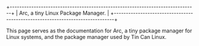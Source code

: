 +------------------------------------------------------------------------------+
|  Arc, a tiny Linux Package Manager.                                          |
+------------------------------------------------------------------------------+

This page serves as the documentation for Arc, a tiny package manager for Linux
systems, and the package manager used by Tin Can Linux.
